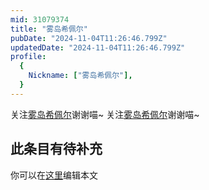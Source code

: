 ```yaml
---
mid: 31079374
title: "雾岛希佩尔"
pubDate: "2024-11-04T11:26:46.799Z"
updatedDate: "2024-11-04T11:26:46.799Z"
profile:
  {
    Nickname: ["雾岛希佩尔"],
  }
---
```


关注[雾岛希佩尔](https://space.bilibili.com/31079374)谢谢喵~ 关注[雾岛希佩尔](https://space.bilibili.com/31079374)谢谢喵~

## 此条目有待补充
你可以在[这里](https://github.com/Yuhanawa/VTuber.ICU/edit/master/src/content/v/雾岛希佩尔/index.md)编辑本文
